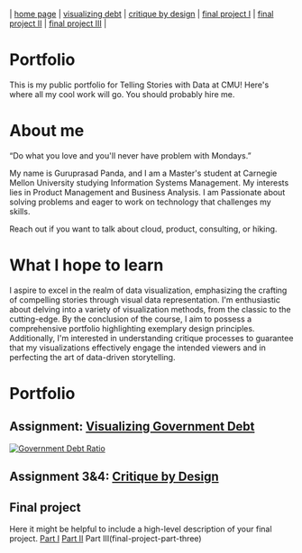 | [home page](https://gurujiii2507.github.io/tswd-portfolio-templates/) | [visualizing debt](visualizing-government-debt) | [critique by design](critique-by-design) | [final project I](final-project-part-one) | [final project II](final-project-part-two) | [final project III](final-project-part-three) |

# Portfolio
This is my public portfolio for Telling Stories with Data at CMU!  Here's where all my cool work will go.  You should probably hire me. 

# About me
“Do what you love and you'll never have problem with Mondays.”

My name is Guruprasad Panda, and I am a Master's student at Carnegie Mellon University studying Information Systems Management. My interests lies in Product Management and Business Analysis. I am Passionate about solving problems and eager to work on technology that challenges my skills. 

Reach out if you want to talk about cloud, product, consulting, or hiking.


# What I hope to learn
I aspire to excel in the realm of data visualization, emphasizing the crafting of compelling stories through visual data representation. I'm enthusiastic about delving into a variety of visualization methods, from the classic to the cutting-edge. By the conclusion of the course, I aim to possess a comprehensive portfolio highlighting exemplary design principles. Additionally, I'm interested in understanding critique processes to guarantee that my visualizations effectively engage the intended viewers and in perfecting the art of data-driven storytelling.


# Portfolio

## Assignment: [Visualizing Government Debt](visualizing-government-debt)
<div class='tableauPlaceholder' id='viz1699405330517' style='position: relative'><noscript><a href='#'><img alt='Government Debt Ratio ' src='https:&#47;&#47;public.tableau.com&#47;static&#47;images&#47;Go&#47;GovernmentDebtRatio&#47;GovernmentDebtRatio&#47;1_rss.png' style='border: none' /></a></noscript><object class='tableauViz'  style='display:none;'><param name='host_url' value='https%3A%2F%2Fpublic.tableau.com%2F' /> <param name='embed_code_version' value='3' /> <param name='site_root' value='' /><param name='name' value='GovernmentDebtRatio&#47;GovernmentDebtRatio' /><param name='tabs' value='no' /><param name='toolbar' value='yes' /><param name='static_image' value='https:&#47;&#47;public.tableau.com&#47;static&#47;images&#47;Go&#47;GovernmentDebtRatio&#47;GovernmentDebtRatio&#47;1.png' /> <param name='animate_transition' value='yes' /><param name='display_static_image' value='yes' /><param name='display_spinner' value='yes' /><param name='display_overlay' value='yes' /><param name='display_count' value='yes' /><param name='language' value='en-GB' /></object></div>    
<script type='text/javascript'>                    
  var divElement = document.getElementById('viz1699405330517');                  
  var vizElement = divElement.getElementsByTagName('object')[0];                  
  vizElement.style.width='100%';vizElement.style.height=(divElement.offsetWidth*0.75)+'px';                  
  var scriptElement = document.createElement('script');                    
  scriptElement.src = 'https://public.tableau.com/javascripts/api/viz_v1.js';                  
  vizElement.parentNode.insertBefore(scriptElement, vizElement);               
</script>

 
## Assignment 3&4: [Critique by Design](critique-by-design)
  

## Final project
Here it might be helpful to include a high-level description of your final project. 
[Part I](final-project-part-one)
[Part II](final-project-part-two)
Part III(final-project-part-three)
